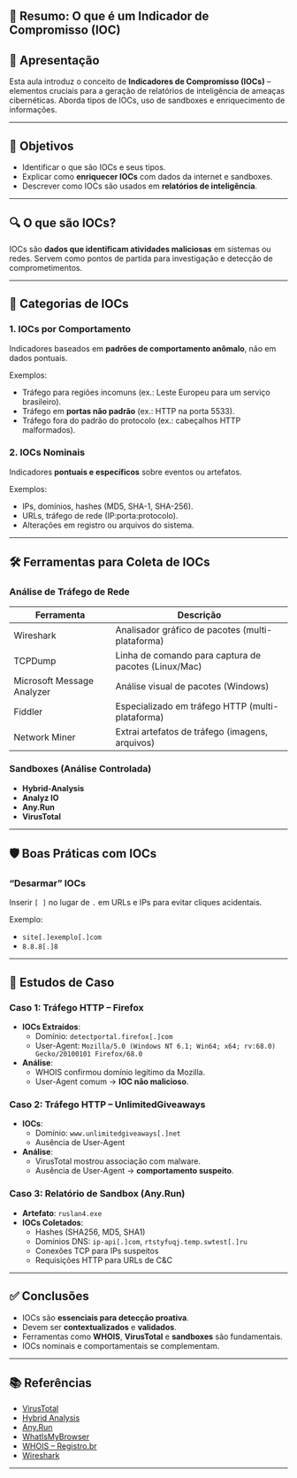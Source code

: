 ## 📘 Resumo: O que é um Indicador de Compromisso (IOC)

## 📌 Apresentação
Esta aula introduz o conceito de **Indicadores de Compromisso (IOCs)** – elementos cruciais para a geração de relatórios de inteligência de ameaças cibernéticas. Aborda tipos de IOCs, uso de sandboxes e enriquecimento de informações.

---

## 🎯 Objetivos
- Identificar o que são IOCs e seus tipos.
- Explicar como **enriquecer IOCs** com dados da internet e sandboxes.
- Descrever como IOCs são usados em **relatórios de inteligência**.

---

## 🔍 O que são IOCs?
IOCs são **dados que identificam atividades maliciosas** em sistemas ou redes. Servem como pontos de partida para investigação e detecção de comprometimentos.

---

## 🧩 Categorias de IOCs

### 1. IOCs por Comportamento
Indicadores baseados em **padrões de comportamento anômalo**, não em dados pontuais.

Exemplos:
- Tráfego para regiões incomuns (ex.: Leste Europeu para um serviço brasileiro).
- Tráfego em **portas não padrão** (ex.: HTTP na porta 5533).
- Tráfego fora do padrão do protocolo (ex.: cabeçalhos HTTP malformados).

### 2. IOCs Nominais
Indicadores **pontuais e específicos** sobre eventos ou artefatos.

Exemplos:
- IPs, domínios, hashes (MD5, SHA-1, SHA-256).
- URLs, tráfego de rede (IP:porta:protocolo).
- Alterações em registro ou arquivos do sistema.

---

## 🛠️ Ferramentas para Coleta de IOCs

### Análise de Tráfego de Rede
| Ferramenta               | Descrição |
|--------------------------|-----------|
| Wireshark                | Analisador gráfico de pacotes (multi-plataforma) |
| TCPDump                  | Linha de comando para captura de pacotes (Linux/Mac) |
| Microsoft Message Analyzer | Análise visual de pacotes (Windows) |
| Fiddler                  | Especializado em tráfego HTTP (multi-plataforma) |
| Network Miner            | Extrai artefatos de tráfego (imagens, arquivos) |

### Sandboxes (Análise Controlada)
- **Hybrid-Analysis**
- **Analyz IO**
- **Any.Run**
- **VirusTotal**

---

## 🛡️ Boas Práticas com IOCs

### “Desarmar” IOCs
Inserir `[ ]` no lugar de `.` em URLs e IPs para evitar cliques acidentais.

Exemplo:
- `site[.]exemplo[.]com`
- `8.8.8[.]8`

---

## 🔎 Estudos de Caso

### Caso 1: Tráfego HTTP – Firefox
- **IOCs Extraídos**:
  - Domínio: `detectportal.firefox[.]com`
  - User-Agent: `Mozilla/5.0 (Windows NT 6.1; Win64; x64; rv:68.0) Gecko/20100101 Firefox/68.0`
- **Análise**:
  - WHOIS confirmou domínio legítimo da Mozilla.
  - User-Agent comum → **IOC não malicioso**.

### Caso 2: Tráfego HTTP – UnlimitedGiveaways
- **IOCs**:
  - Domínio: `www.unlimitedgiveaways[.]net`
  - Ausência de User-Agent
- **Análise**:
  - VirusTotal mostrou associação com malware.
  - Ausência de User-Agent → **comportamento suspeito**.

### Caso 3: Relatório de Sandbox (Any.Run)
- **Artefato**: `ruslan4.exe`
- **IOCs Coletados**:
  - Hashes (SHA256, MD5, SHA1)
  - Domínios DNS: `ip-api[.]com`, `rtstyfuqj.temp.swtest[.]ru`
  - Conexões TCP para IPs suspeitos
  - Requisições HTTP para URLs de C&C

---

## ✅ Conclusões
- IOCs são **essenciais para detecção proativa**.
- Devem ser **contextualizados** e **validados**.
- Ferramentas como **WHOIS**, **VirusTotal** e **sandboxes** são fundamentais.
- IOCs nominais e comportamentais se complementam.

---

## 📚 Referências
- [VirusTotal](https://www.virustotal.com/)
- [Hybrid Analysis](https://www.hybrid-analysis.com/)
- [Any.Run](https://any.run/)
- [WhatIsMyBrowser](https://www.whatismybrowser.com/)
- [WHOIS – Registro.br](https://registro.br/tecnologia/ferramentas/whois/)
- [Wireshark](https://www.wireshark.org/)

---
